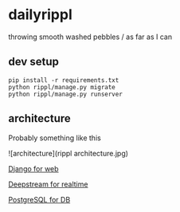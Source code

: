 # dailyrippl

throwing smooth washed pebbles / as far as I can

## dev setup

```
pip install -r requirements.txt
python rippl/manage.py migrate
python rippl/manage.py runserver
```

## architecture

Probably something like this

![architecture](rippl architecture.jpg)

[Django for web](https://docs.djangoproject.com)

[Deepstream for realtime](https://deepstream.io)

[PostgreSQL for DB](https://www.postgresql.org/)
